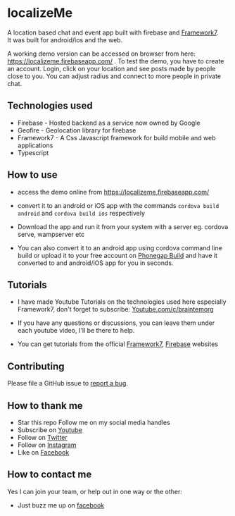# localizeMe
A location based chat and event app built with firebase and [Framework7](http://framework7.io).  
It was built for android/ios and the web.

A working demo version can be accessed on browser from here: https://localizeme.firebaseapp.com/ . To test the demo, you have to create an account. Login, click on your location and see posts made by people close to you. You can adjust radius and connect to more people in  private chat.

## Technologies used
* Firebase - Hosted backend as a service now owned by Google
* Geofire - Geolocation library for firebase
* Framework7 - A Css Javascript framework for build mobile and web applications
* Typescript


## How to use
* access the demo online from https://localizeme.firebaseapp.com/
* convert it to an android or iOS app with the commands `cordova build android` and `cordova build ios` respectively
* Download the app and run it from your system with a server eg. cordova serve, wampserver etc

* You can also convert it to an android app using cordova command line build or upload it to your free account on [Phonegap Build](http://build.phonegap.com) and have it converted to and android/iOS app for you in seconds. 


## Tutorials
* I have made Youtube Tutorials on the technologies used here especially Framework7, don't forget to subscribe: [Youtube.com/c/braintemorg](https://www.youtube.com/c/braintemorg)

* If you have any questions or discussions, you can leave them under each youtube video, I'll be there to help.

* You can get tutorials from the official [Framework7](http://framework7.io/docs), [Firebase](http://firebase.com) websites

## Contributing

Please file a GitHub issue to [report a bug](https://github.com/daveozoalor/localizeMe/issues).


## How to thank me
* Star this repo
Follow me on my social media handles
* Subscribe on [Youtube](http://youtube.com/c/braintemorg)
* Follow on [Twitter](http://twitter.com/braintem)
* Follow on [Instagram](http://instagram.com/daveozoalor)
* Like on [Facebook](http://fb.com/braintem)

## How to contact me
Yes I can join your team, or help out in one way or the other: 
* Just buzz me up on [facebook](http://facebook.com/daveozoalor)
